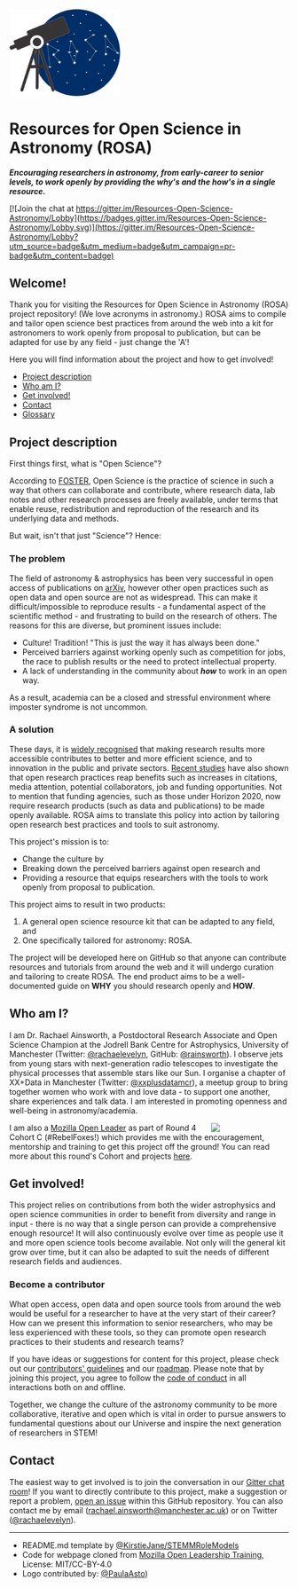 <img src="https://github.com/rainsworth/ROSA/blob/gh-pages/img/ROSA_logo.png?raw=true" width="200">

# Resources for Open Science in Astronomy (ROSA)

***Encouraging researchers in astronomy, from early-career to senior  levels, to work openly by providing the why's and the how's in a single resource.***


[![Join the chat at https://gitter.im/Resources-Open-Science-Astronomy/Lobby](https://badges.gitter.im/Resources-Open-Science-Astronomy/Lobby.svg)](https://gitter.im/Resources-Open-Science-Astronomy/Lobby?utm_source=badge&utm_medium=badge&utm_campaign=pr-badge&utm_content=badge)


## Welcome!


Thank you for visiting the Resources for Open Science in Astronomy (ROSA) project repository! (We love acronyms in astronomy.) ROSA aims to compile and tailor open science best practices from around the web into a kit for astronomers to work openly from proposal to publication, but can be adapted for use by any field - just change the 'A'!

Here you will find information about the project and how to get involved!

* [Project description](#project-description)
* [Who am I?](#who-am-i)
* [Get involved!](#get-involved)
* [Contact](#contact)
* [Glossary](#glossary)

## Project description

First things first, what is "Open Science"?

According to [FOSTER][link_foster], Open Science is the practice of science in such a way that others can collaborate and contribute, where research data, lab notes and other research processes are freely available, under terms that enable reuse, redistribution and reproduction of the research and its underlying data and methods.

But wait, isn't that just "Science"? Hence:

### The problem

The field of astronomy & astrophysics has been very successful in open access of publications on [arXiv][link_arxiv], however other open practices such as open data and open source are not as widespread. This can make it difficult/impossible to reproduce results - a fundamental aspect of the scientific method - and frustrating to build on the research of others. The reasons for this are diverse, but prominent issues include:

* Culture! Tradition! "This is just the way it has always been done."
* Perceived barriers against working openly such as competition for jobs, the race to publish results or the need to protect intellectual property.
* A lack of understanding in the community about ***how*** to work in an open way.

As a result, academia can be a closed and stressful environment where imposter syndrome is not uncommon.


### A solution

These days, it is [widely recognised][link_h2020] that making research results more accessible contributes to better and more efficient science, and to innovation in the public and private sectors. [Recent studies][link_elife] have also shown that open research practices reap benefits such as increases in citations, media attention, potential collaborators, job and funding opportunities. Not to mention that funding agencies, such as those under Horizon 2020, now require research products (such as data and publications) to be made openly available. ROSA aims to translate this policy into action by tailoring open research best practices and tools to suit astronomy.

This project's mission is to:

* Change the culture by
* Breaking down the perceived barriers against open research and
* Providing a resource that equips researchers with the tools to work openly from proposal to publication.

This project aims to result in two products:

1. A general open science resource kit that can be adapted to any field, and
2. One specifically tailored for astronomy: ROSA.

The project will be developed here on GitHub so that anyone can contribute resources and tutorials from around the web and it will undergo curation and tailoring to create ROSA. The end product aims to be a well-documented guide on **WHY** you should research openly and **HOW**.




## Who am I?


I am Dr. Rachael Ainsworth, a Postdoctoral Research Associate and Open Science Champion at the Jodrell Bank Centre for Astrophysics, University of Manchester (Twitter: [@rachaelevelyn][link_rachaelevelyn], GitHub: [@rainsworth][link_rainsworth]). I observe jets from young stars with next-generation radio telescopes to investigate the physical processes that assemble stars like our Sun. I organise a chapter of XX+Data in Manchester (Twitter: [@xxplusdatamcr][link_xxplusdatamcr]), a meetup group to bring together women who work with and love data - to support one another, share experiences and talk data. I am interested in promoting openness and well-being in astronomy/academia.  



<a href="https://mozilla.github.io/leadership-training/"><img src="https://github.com/mozilla/leadership-training/blob/gh-pages/img/moz-logo-white.png?raw=true" align="right" width="140"></a>

I am also a [Mozilla Open Leader][link_mol] as part of Round 4 Cohort C (#RebelFoxes!) which provides me with the encouragement, mentorship and training to get this project off the ground! You can read more about this round's Cohort and projects [here][link_molprojects].


## Get involved!

This project relies on contributions from both the wider astrophysics and open science communities in order to benefit from diversity and range in input - there is no way that a single person can provide a comprehensive enough resource! It will also continuously evolve over time as people use it and more open science tools become available. Not only will the general kit grow over time, but it can also be adapted to suit the needs of different research fields and audiences.

### Become a contributor

What open access, open data and open source tools from around the web would be useful for a researcher to have at the very start of their career? How can we present this information to senior researchers, who may be less experienced with these tools, so they can promote open research practices to their students and research teams?

If you have ideas or suggestions for content for this project, please check out our [contributors' guidelines](CONTRIBUTING.md) and our [roadmap](ROADMAP.md). Please note that by joining this project, you agree to follow the [code of conduct](CODE_OF_CONDUCT.md) in all interactions both on and offline.

Together, we change the culture of the astronomy community to be more collaborative, iterative and open which is vital in order to pursue answers to fundamental questions about  our Universe and inspire the next generation of researchers in STEM!


## Contact

The easiest way to get involved is to join the conversation in our [Gitter chat room](https://gitter.im/Resources-Open-Science-Astronomy/Lobby)! If you want to directly contribute to this project, make a suggestion or report a problem, [open an issue](../../issues) within this GitHub repository. You can also contact me by email (rachael.ainsworth@manchester.ac.uk) or on Twitter ([@rachaelevelyn][link_rachaelevelyn]).


---


* README.md template by [@KirstieJane/STEMMRoleModels][link_stemm]
* Code for webpage cloned from [Mozilla Open Leadership Training](https://github.com/mozilla/open-leadership-training-series), License: MIT/CC-BY-4.0
* Logo contributed by: [@PaulaAsto](https://github.com/PaulaAsto))



[link_foster]: https://www.fosteropenscience.eu/foster-taxonomy/open-science-definition
[link_arxiv]: https://arxiv.org/archive/astro-ph
[link_rachaelevelyn]: https://twitter.com/rachaelevelyn
[link_rainsworth]: https://github.com/rainsworth
[link_xxplusdatamcr]: https://twitter.com/xxplusdatamcr
[link_mol]: https://mozilla.github.io/leadership-training/
[link_molprojects]: https://mozilla.github.io/leadership-training/round-4/projects/
[link_elife]: https://elifesciences.org/content/5/e16800
[link_h2020]: http://ec.europa.eu/programmes/horizon2020/en/h2020-section/open-science-open-access
[link_stemm]: https://github.com/KirstieJane/STEMMRoleModels
[link_mozfest]: https://mozillafestival.org/
[link_session]: https://github.com/MozillaFoundation/mozfest-program-2017/issues/582
